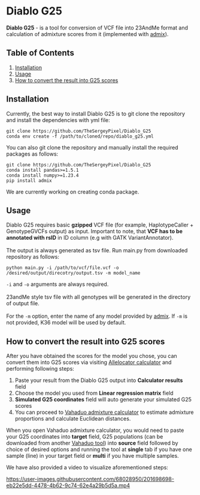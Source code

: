 # Diablo G25

**Diablo G25** - is a tool for conversion of VCF file into 23AndMe format and calculation of admixture scores from it
(implemented with [admix](https://github.com/stevenliuyi/admix)).

## Table of Contents
1. [Installation](#Installation)
2. [Usage](#Usage)
3. [How to convert the result into G25 scores](#how-to-convert-the-result-into-g25-scores)

## Installation

Currently, the best way to install Diablo G25 is to git clone the repository and install the dependencies with yml file:

```
git clone https://github.com/TheSergeyPixel/Diablo_G25
conda env create -f /path/to/cloned/repo/diablo_g25.yml 
```
You can also git clone the repository and manually install the required packages as follows:

```
git clone https://github.com/TheSergeyPixel/Diablo_G25
conda install pandas>=1.5.1
conda install numpy>=1.23.4
pip install admix
```


We are currently working on creating conda package.

## Usage

Diablo G25 requires basic **gzipped** VCF file (for example, HaplotypeCaller + GenotypeGVCFs output) as input.
Important to note, that **VCF has to be annotated with rsID** in ID column (e.g with GATK VariantAnnotator). <br/>
 <br/>
The output is always generated as tsv file. Run main.py from downloaded repository as follows:

```
python main.py -i /path/to/vcf/file.vcf -o /desired/output/direcotry/output.tsv -m model_name
```
```-i``` and ```-o``` arguments are always required.<br/>
<br/>
23andMe style tsv file with all genotypes will be generated in the directory of output file. <br/>
<br/>
For the ```-m``` option, enter the name of any model provided by [admix](https://github.com/stevenliuyi/admix#models).
If ```-m``` is not provided, K36 model will be used by default.

## How to convert the result into G25 scores

After you have obtained the scores for the model you chose, you can convert them into G25 scores via visiting 
[Allelocator calculator](https://allelocator.ovh/simulatedg25.html) and performing following steps:

1. Paste your result from the Diablo G25 output into **Calculator results** field
2. Choose the model you used from **Linear regression matrix** field
3. **Simulated G25 coordinates** field will auto generate your simulated G25 scores
4. You can proceed to [Vahaduo admixture calculator](https://vahaduo.github.io/vahaduo/) to estimate admixture 
proportions and calculate Euclidean distances. 

When you open Vahaduo admixture calculator, you would need to paste your G25 coordinates into **target** field, 
G25 populations (can be downloaded from another [Vahaduo tool](https://vahaduo.github.io/g25download/)) into **source** 
field followed by choice of desired options and running the tool at **single** tab if you have one 
sample (line) in your target field or **multi** if you have multiple samples. 
<br/>

We have also provided a video to visualize aforementioned steps:

https://user-images.githubusercontent.com/68028950/201698698-eb22e5dd-4478-4b62-9c74-62e4a29b5d5a.mp4







